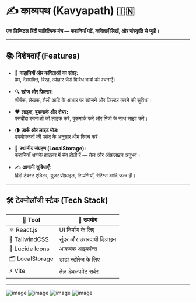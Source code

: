 # ✍️ काव्यपथ (Kavyapath) 🇮🇳  
**एक डिजिटल हिंदी साहित्यिक मंच — कहानियाँ पढ़ें, कविताएँ लिखें, और संस्कृति से जुड़ें।**

---

## 📚 विशेषताएँ (Features)

- 📖 **कहानियों और कविताओं का संग्रह:**  
  प्रेम, देशभक्ति, विरह, त्योहार जैसे विविध भावों की रचनाएँ।

- 🔍 **खोज और फ़िल्टर:**  
  शीर्षक, लेखक, शैली आदि के आधार पर खोजने और फ़िल्टर करने की सुविधा।

- ❤️ **लाइक, बुकमार्क और शेयर:**  
  पसंदीदा रचनाओं को लाइक करें, बुकमार्क करें और मित्रों के साथ साझा करें।

- 🌗 **डार्क और लाइट मोड:**  
  उपयोगकर्ता की पसंद के अनुसार थीम स्विच करें।

- 💾 **स्थानीय संग्रहण (LocalStorage):**  
  कहानियाँ आपके ब्राउज़र में सेव होती हैं — तेज़ और ऑफ़लाइन अनुभव।

- ✍️ **आगामी सुविधाएँ:**  
  हिंदी टेक्स्ट एडिटर, यूज़र प्रोफ़ाइल, टिप्पणियाँ, रेटिंग्स आदि जल्द ही।

---

## 🛠️ टेक्नोलॉजी स्टैक (Tech Stack)

| 🔧 Tool          | 🔎 उपयोग                          |
|------------------|-----------------------------------|
| ⚛️ React.js      | UI निर्माण के लिए                  |
| 🎨 TailwindCSS   | सुंदर और उत्तरदायी डिज़ाइन        |
| 🧠 Lucide Icons   | आकर्षक आइकॉन्स                   |
| 🗂️ LocalStorage   | डाटा स्टोरेज के लिए                |
| ⚡ Vite           | तेज़ डेवलपमेंट सर्वर               |

---


![image](https://github.com/user-attachments/assets/1bbc8b71-063c-4d04-bb9c-8d5492bf9e81)
![image](https://github.com/user-attachments/assets/d9411295-e237-4a9f-b7c1-b5c32bc68f14)
![image](https://github.com/user-attachments/assets/44600090-2319-4312-9959-037a01d8b586)
![image](https://github.com/user-attachments/assets/abd13d2b-367b-4bfb-b21d-0c4d42110fbe)
